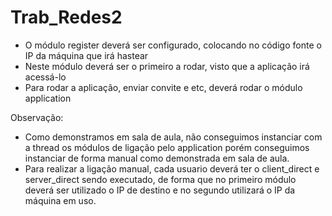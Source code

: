 # Trab_Redes2

- O módulo register deverá ser configurado, colocando no código fonte o IP da máquina que irá hastear
- Neste módulo deverá ser o primeiro a rodar, visto que a aplicação irá acessá-lo 
- Para rodar a aplicação, enviar convite e etc, deverá rodar o módulo application

Observação: 
- Como demonstramos em sala de aula, não conseguimos instanciar com a thread os módulos de ligação pelo application porém conseguimos instanciar de forma manual como demonstrada em sala de aula.
- Para realizar a ligação manual, cada usuario deverá ter o client_direct e server_direct sendo executado, de forma que no primeiro módulo deverá ser utilizado o IP de destino e no segundo  utilizará o IP da máquina em uso.